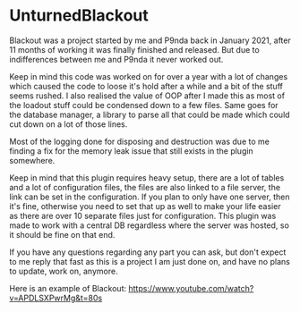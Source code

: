 # UnturnedBlackout
Blackout was a project started by me and P9nda back in January 2021, after 11 months of working it was finally finished and released. But due to indifferences between me and P9nda it never worked out.

Keep in mind this code was worked on for over a year with a lot of changes which caused the code to loose it's hold after a while and a bit of the stuff seems rushed. I also realised the value of OOP after I made this as most of the loadout stuff could be condensed down to a few files. Same goes for the database manager, a library to parse all that could be made which could cut down on a lot of those lines.

Most of the logging done for disposing and destruction was due to me finding a fix for the memory leak issue that still exists in the plugin somewhere.

Keep in mind that this plugin requires heavy setup, there are a lot of tables and a lot of configuration files, the files are also linked to a file server, the link can be set in the configuration. If you plan to only have one server, then it's fine, otherwise you need to set that up as well to make your life easier as there are over 10 separate files just for configuration. This plugin was made to work with a central DB regardless where the server was hosted, so it should be fine on that end.

If you have any questions regarding any part you can ask, but don't expect to me reply that fast as this is a project I am just done on, and have no plans to update, work on, anymore.

Here is an example of Blackout:
https://www.youtube.com/watch?v=APDLSXPwrMg&t=80s
